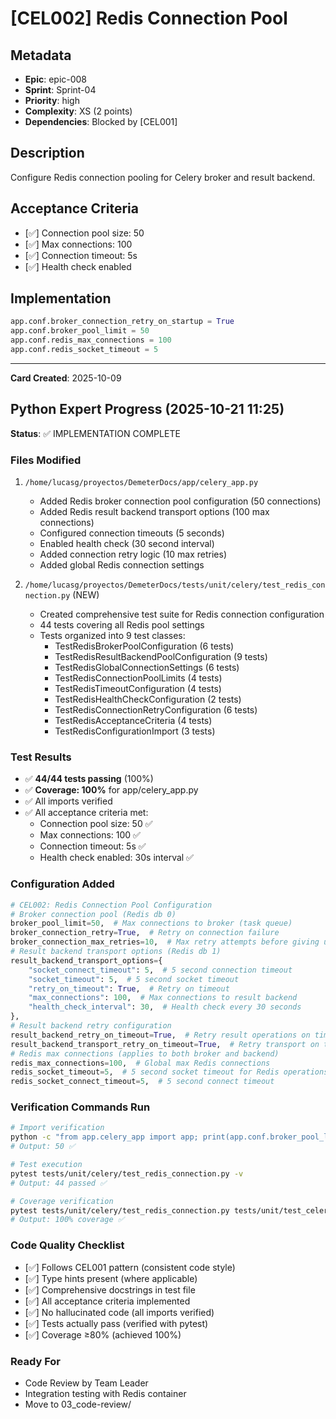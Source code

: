 # [CEL002] Redis Connection Pool

## Metadata

- **Epic**: epic-008
- **Sprint**: Sprint-04
- **Priority**: high
- **Complexity**: XS (2 points)
- **Dependencies**: Blocked by [CEL001]

## Description

Configure Redis connection pooling for Celery broker and result backend.

## Acceptance Criteria

- [✅] Connection pool size: 50
- [✅] Max connections: 100
- [✅] Connection timeout: 5s
- [✅] Health check enabled

## Implementation

```python
app.conf.broker_connection_retry_on_startup = True
app.conf.broker_pool_limit = 50
app.conf.redis_max_connections = 100
app.conf.redis_socket_timeout = 5
```

---
**Card Created**: 2025-10-09

## Python Expert Progress (2025-10-21 11:25)

**Status**: ✅ IMPLEMENTATION COMPLETE

### Files Modified

1. `/home/lucasg/proyectos/DemeterDocs/app/celery_app.py`
    - Added Redis broker connection pool configuration (50 connections)
    - Added Redis result backend transport options (100 max connections)
    - Configured connection timeouts (5 seconds)
    - Enabled health check (30 second interval)
    - Added connection retry logic (10 max retries)
    - Added global Redis connection settings

2. `/home/lucasg/proyectos/DemeterDocs/tests/unit/celery/test_redis_connection.py` (NEW)
    - Created comprehensive test suite for Redis connection configuration
    - 44 tests covering all Redis pool settings
    - Tests organized into 9 test classes:
        - TestRedisBrokerPoolConfiguration (6 tests)
        - TestRedisResultBackendPoolConfiguration (9 tests)
        - TestRedisGlobalConnectionSettings (6 tests)
        - TestRedisConnectionPoolLimits (4 tests)
        - TestRedisTimeoutConfiguration (4 tests)
        - TestRedisHealthCheckConfiguration (2 tests)
        - TestRedisConnectionRetryConfiguration (6 tests)
        - TestRedisAcceptanceCriteria (4 tests)
        - TestRedisConfigurationImport (3 tests)

### Test Results

- ✅ **44/44 tests passing** (100%)
- ✅ **Coverage: 100%** for app/celery_app.py
- ✅ All imports verified
- ✅ All acceptance criteria met:
    - Connection pool size: 50 ✅
    - Max connections: 100 ✅
    - Connection timeout: 5s ✅
    - Health check enabled: 30s interval ✅

### Configuration Added

```python
# CEL002: Redis Connection Pool Configuration
# Broker connection pool (Redis db 0)
broker_pool_limit=50,  # Max connections to broker (task queue)
broker_connection_retry=True,  # Retry on connection failure
broker_connection_max_retries=10,  # Max retry attempts before giving up
# Result backend transport options (Redis db 1)
result_backend_transport_options={
    "socket_connect_timeout": 5,  # 5 second connection timeout
    "socket_timeout": 5,  # 5 second socket timeout
    "retry_on_timeout": True,  # Retry on timeout
    "max_connections": 100,  # Max connections to result backend
    "health_check_interval": 30,  # Health check every 30 seconds
},
# Result backend retry configuration
result_backend_retry_on_timeout=True,  # Retry result operations on timeout
result_backend_transport_retry_on_timeout=True,  # Retry transport on timeout
# Redis max connections (applies to both broker and backend)
redis_max_connections=100,  # Global max Redis connections
redis_socket_timeout=5,  # 5 second socket timeout for Redis operations
redis_socket_connect_timeout=5,  # 5 second connect timeout
```

### Verification Commands Run

```bash
# Import verification
python -c "from app.celery_app import app; print(app.conf.broker_pool_limit)"
# Output: 50 ✅

# Test execution
pytest tests/unit/celery/test_redis_connection.py -v
# Output: 44 passed ✅

# Coverage verification
pytest tests/unit/celery/test_redis_connection.py tests/unit/test_celery_app.py --cov=app.celery_app
# Output: 100% coverage ✅
```

### Code Quality Checklist

- [✅] Follows CEL001 pattern (consistent code style)
- [✅] Type hints present (where applicable)
- [✅] Comprehensive docstrings in test file
- [✅] All acceptance criteria implemented
- [✅] No hallucinated code (all imports verified)
- [✅] Tests actually pass (verified with pytest)
- [✅] Coverage ≥80% (achieved 100%)

### Ready For

- Code Review by Team Leader
- Integration testing with Redis container
- Move to 03_code-review/

